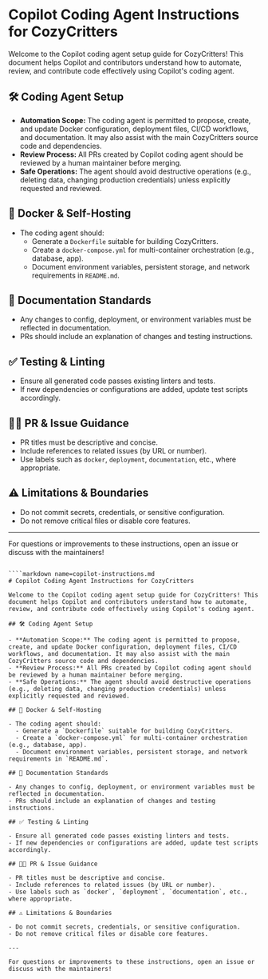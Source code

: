 # Copilot Coding Agent Instructions for CozyCritters

Welcome to the Copilot coding agent setup guide for CozyCritters! This document helps Copilot and contributors understand how to automate, review, and contribute code effectively using Copilot's coding agent.

## 🛠️ Coding Agent Setup

- **Automation Scope:** The coding agent is permitted to propose, create, and update Docker configuration, deployment files, CI/CD workflows, and documentation. It may also assist with the main CozyCritters source code and dependencies.
- **Review Process:** All PRs created by Copilot coding agent should be reviewed by a human maintainer before merging.
- **Safe Operations:** The agent should avoid destructive operations (e.g., deleting data, changing production credentials) unless explicitly requested and reviewed.

## 🐳 Docker & Self-Hosting

- The coding agent should:
  - Generate a `Dockerfile` suitable for building CozyCritters.
  - Create a `docker-compose.yml` for multi-container orchestration (e.g., database, app).
  - Document environment variables, persistent storage, and network requirements in `README.md`.

## 📝 Documentation Standards

- Any changes to config, deployment, or environment variables must be reflected in documentation.
- PRs should include an explanation of changes and testing instructions.

## ✅ Testing & Linting

- Ensure all generated code passes existing linters and tests.
- If new dependencies or configurations are added, update test scripts accordingly.

## 🧑‍💻 PR & Issue Guidance

- PR titles must be descriptive and concise.
- Include references to related issues (by URL or number).
- Use labels such as `docker`, `deployment`, `documentation`, etc., where appropriate.

## ⚠️ Limitations & Boundaries

- Do not commit secrets, credentials, or sensitive configuration.
- Do not remove critical files or disable core features.

---

For questions or improvements to these instructions, open an issue or discuss with the maintainers!

````I need to know the exact content you want included in copilot-instructions.md. Here’s a suggested version based on Copilot agent best practices and Docker support for CozyCritters:

````markdown name=copilot-instructions.md
# Copilot Coding Agent Instructions for CozyCritters

Welcome to the Copilot coding agent setup guide for CozyCritters! This document helps Copilot and contributors understand how to automate, review, and contribute code effectively using Copilot's coding agent.

## 🛠️ Coding Agent Setup

- **Automation Scope:** The coding agent is permitted to propose, create, and update Docker configuration, deployment files, CI/CD workflows, and documentation. It may also assist with the main CozyCritters source code and dependencies.
- **Review Process:** All PRs created by Copilot coding agent should be reviewed by a human maintainer before merging.
- **Safe Operations:** The agent should avoid destructive operations (e.g., deleting data, changing production credentials) unless explicitly requested and reviewed.

## 🐳 Docker & Self-Hosting

- The coding agent should:
  - Generate a `Dockerfile` suitable for building CozyCritters.
  - Create a `docker-compose.yml` for multi-container orchestration (e.g., database, app).
  - Document environment variables, persistent storage, and network requirements in `README.md`.

## 📝 Documentation Standards

- Any changes to config, deployment, or environment variables must be reflected in documentation.
- PRs should include an explanation of changes and testing instructions.

## ✅ Testing & Linting

- Ensure all generated code passes existing linters and tests.
- If new dependencies or configurations are added, update test scripts accordingly.

## 🧑‍💻 PR & Issue Guidance

- PR titles must be descriptive and concise.
- Include references to related issues (by URL or number).
- Use labels such as `docker`, `deployment`, `documentation`, etc., where appropriate.

## ⚠️ Limitations & Boundaries

- Do not commit secrets, credentials, or sensitive configuration.
- Do not remove critical files or disable core features.

---

For questions or improvements to these instructions, open an issue or discuss with the maintainers!
